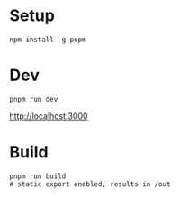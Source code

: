 # Setup

```
npm install -g pnpm
```

# Dev

```
pnpm run dev
```
[http://localhost:3000](http://localhost:3000)

# Build

```
pnpm run build
# static export enabled, results in /out
```
